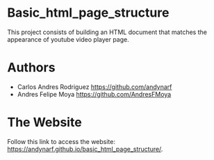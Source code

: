 # Basic_html_page_structure
This project consists of building an HTML document that matches the appearance of youtube video player page.
# Authors
- Carlos Andres Rodriguez https://github.com/andynarf
- Andres Felipe Moya https://github.com/AndresFMoya
# The Website
Follow this link to access the website:  https://andynarf.github.io/basic_html_page_structure/.